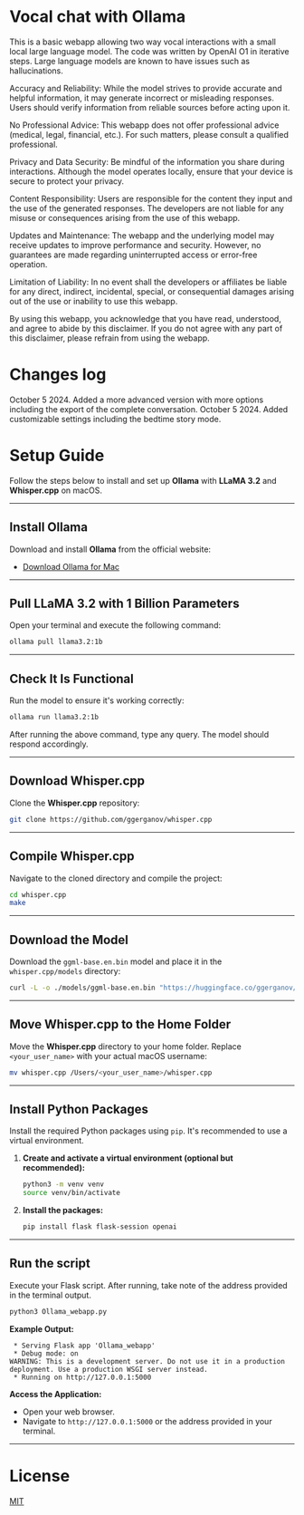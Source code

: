 # Vocal chat with Ollama
This is a basic webapp allowing two way vocal interactions with a small local large language model. The code was written by OpenAI O1 in iterative steps.
Large language models are known to have issues such as hallucinations. 

Accuracy and Reliability: While the model strives to provide accurate and helpful information, it may generate incorrect or misleading responses. Users should verify information from reliable sources before acting upon it.

No Professional Advice: This webapp does not offer professional advice (medical, legal, financial, etc.). For such matters, please consult a qualified professional.

Privacy and Data Security: Be mindful of the information you share during interactions. Although the model operates locally, ensure that your device is secure to protect your privacy.

Content Responsibility: Users are responsible for the content they input and the use of the generated responses. The developers are not liable for any misuse or consequences arising from the use of this webapp.

Updates and Maintenance: The webapp and the underlying model may receive updates to improve performance and security. However, no guarantees are made regarding uninterrupted access or error-free operation.

Limitation of Liability: In no event shall the developers or affiliates be liable for any direct, indirect, incidental, special, or consequential damages arising out of the use or inability to use this webapp.

By using this webapp, you acknowledge that you have read, understood, and agree to abide by this disclaimer. If you do not agree with any part of this disclaimer, please refrain from using the webapp. 

# Changes log
October 5 2024. Added a more advanced version with more options including the export of the complete conversation.
October 5 2024. Added customizable settings including the bedtime story mode.

# Setup Guide

Follow the steps below to install and set up **Ollama** with **LLaMA 3.2** and **Whisper.cpp** on macOS.

---

## Install Ollama

Download and install **Ollama** from the official website:

- [Download Ollama for Mac](https://ollama.com/download/mac)

---

## Pull LLaMA 3.2 with 1 Billion Parameters

Open your terminal and execute the following command:

```bash
ollama pull llama3.2:1b
```

---

## Check It Is Functional

Run the model to ensure it's working correctly:

```bash
ollama run llama3.2:1b
```

After running the above command, type any query. The model should respond accordingly.

---

## Download Whisper.cpp

Clone the **Whisper.cpp** repository:

```bash
git clone https://github.com/ggerganov/whisper.cpp
```

---

## Compile Whisper.cpp

Navigate to the cloned directory and compile the project:

```bash
cd whisper.cpp
make
```

---

## Download the Model

Download the `ggml-base.en.bin` model and place it in the `whisper.cpp/models` directory:

```bash
curl -L -o ./models/ggml-base.en.bin "https://huggingface.co/ggerganov/whisper.cpp/resolve/main/ggml-base.en.bin?download=true"
```

---

## Move Whisper.cpp to the Home Folder

Move the **Whisper.cpp** directory to your home folder. Replace `<your_user_name>` with your actual macOS username:

```bash
mv whisper.cpp /Users/<your_user_name>/whisper.cpp
```

---

## Install Python Packages

Install the required Python packages using `pip`. It's recommended to use a virtual environment.

1. **Create and activate a virtual environment (optional but recommended):**

    ```bash
    python3 -m venv venv
    source venv/bin/activate
    ```

2. **Install the packages:**

    ```bash
    pip install flask flask-session openai
    ```

---

## Run the script

Execute your Flask script. After running, take note of the address provided in the terminal output.

```bash
python3 Ollama_webapp.py
```

**Example Output:**

```
 * Serving Flask app 'Ollama_webapp'
 * Debug mode: on
WARNING: This is a development server. Do not use it in a production deployment. Use a production WSGI server instead.
 * Running on http://127.0.0.1:5000
```

**Access the Application:**

- Open your web browser.
- Navigate to `http://127.0.0.1:5000` or the address provided in your terminal.

---

# License

[MIT](LICENSE)


